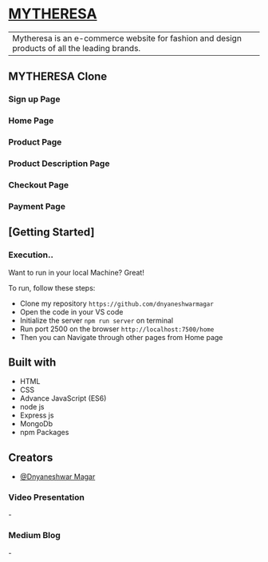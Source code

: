 # [MYTHERESA](https://github.com/dnyaneshwarmagar)

<table>
<tr>
<td>
Mytheresa is an e-commerce website for fashion and design products of all the leading brands. 

</td>
</tr>
</table>

## MYTHERESA Clone

### Sign up Page

### Home Page

### Product Page

### Product Description Page

### Checkout Page

### Payment Page

## [Getting Started]

### Execution..

Want to run in your local Machine? Great!

To run, follow these steps:

- Clone my repository `https://github.com/dnyaneshwarmagar`
- Open the code in your VS code
- Initialize the server `npm run server` on terminal
- Run port 2500 on the browser `http://localhost:7500/home`
- Then you can Navigate through other pages from Home page

## Built with

- HTML
- CSS
- Advance JavaScript (ES6)
- node js
- Express js
- MongoDb
- npm Packages

## Creators

- [@Dnyaneshwar Magar](https://github.com/dnyaneshwarmagar)

### Video Presentation

-[](https://drive.google.com/file/d/1kPrXo0_px5PjDEI2WY1siqpPodOPsfIo/view?usp=sharing)

### Medium Blog

-[](https://medium.com/@dnyaneshwarmagar276/cloning-e-commerce-website-mytheresa-com-building-backend-and-frontend-a260616496c0)
